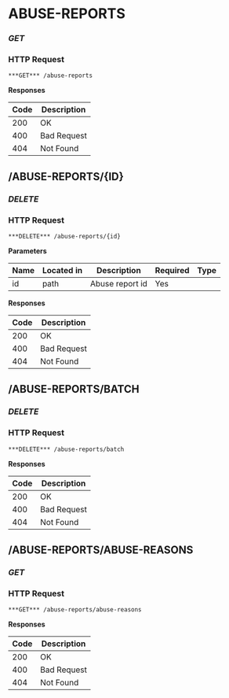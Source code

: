 # ABUSE-REPORTS
### ***GET*** 

### HTTP Request 
`***GET*** /abuse-reports` 

**Responses**

| Code | Description |
| ---- | ----------- |
| 200 | OK |
| 400 | Bad Request |
| 404 | Not Found |

## /ABUSE-REPORTS/{ID}
### ***DELETE*** 

### HTTP Request 
`***DELETE*** /abuse-reports/{id}` 

**Parameters**

| Name | Located in | Description | Required | Type |
| ---- | ---------- | ----------- | -------- | ---- |
| id | path | Abuse report id | Yes |  |

**Responses**

| Code | Description |
| ---- | ----------- |
| 200 | OK |
| 400 | Bad Request |
| 404 | Not Found |

## /ABUSE-REPORTS/BATCH
### ***DELETE*** 

### HTTP Request 
`***DELETE*** /abuse-reports/batch` 

**Responses**

| Code | Description |
| ---- | ----------- |
| 200 | OK |
| 400 | Bad Request |
| 404 | Not Found |

## /ABUSE-REPORTS/ABUSE-REASONS
### ***GET*** 

### HTTP Request 
`***GET*** /abuse-reports/abuse-reasons` 

**Responses**

| Code | Description |
| ---- | ----------- |
| 200 | OK |
| 400 | Bad Request |
| 404 | Not Found |

<!-- Converted with the swagger-to-slate https://github.com/lavkumarv/swagger-to-slate -->
